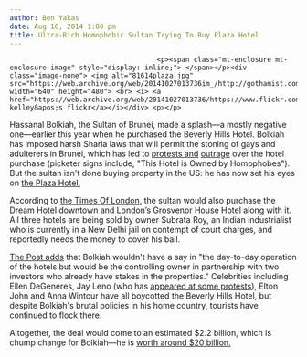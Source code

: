 ```yaml
---
author: Ben Yakas
date: Aug 16, 2014 1:00 pm
title: Ultra-Rich Homophobic Sultan Trying To Buy Plaza Hotel
---
```


	
										<p><span class="mt-enclosure mt-enclosure-image" style="display: inline;"> </span></p><div class="image-none"> <img alt="81614plaza.jpg" src="https://web.archive.org/web/20141027013736im_/http://gothamist.com/attachments/byakas/81614plaza.jpg" width="640" height="480"> <br> <i> <a href="https://web.archive.org/web/20141027013736/https://www.flickr.com/photos/yukonblizzard/4851187457/">steven kelley&apos;s flickr</a></i></div> <p></p>

<p>Hassanal Bolkiah, the Sultan of Brunei, made a splash&#x2014;a mostly negative one&#x2014;earlier this year when he purchased the Beverly Hills Hotel. Bolkiah has imposed harsh Sharia laws that will permit the stoning of gays and adulterers in Brunei, which has led to <a href="https://web.archive.org/web/20141027013736/http://www.nytimes.com/2014/05/10/us/brunei-ownership-casts-a-shadow-on-a-hollywood-hotel.html">protests and</a> <a href="https://web.archive.org/web/20141027013736/http://pagesix.com/2014/05/05/beverly-hills-hotel-in-crisis-over-sultan-owners-anti-gay-stance/">outrage</a> over the hotel purchase (picketer signs include, &quot;This Hotel is Owned by Homophobes&quot;). But the sultan isn&apos;t done buying property in the US: he has now set his eyes on <a href="https://web.archive.org/web/20141027013736/http://gothamist.com/tags/plazahotel">the Plaza Hotel.</a></p>

<p>According to <a href="https://web.archive.org/web/20141027013736/http://www.thetimes.co.uk/tto/business/industries/leisure/article4176976.ece">the Times Of London</a>, the sultan would also purchase the Dream Hotel downtown and London&#x2019;s Grosvenor House Hotel along with it. All three hotels are being sold by owner Subrata Roy, an Indian industrialist who is currently in a New Delhi jail on contempt of court charges, and reportedly needs the money to cover his bail.</p>

<p><a href="https://web.archive.org/web/20141027013736/http://pagesix.com/2014/08/15/sultan-of-brunei-is-the-leading-candidate-to-buy-plaza-hotel/?_ga=1.44341092.1156324577.1348938752">The Post adds</a> that Bolkiah wouldn&apos;t have a say in &quot;the day-to-day operation of the hotels but would be the controlling owner in partnership with two investors who already have stakes in the properties.&quot; Celebrities including Ellen DeGeneres, Jay Leno (who has <a href="https://web.archive.org/web/20141027013736/http://www.nydailynews.com/entertainment/gossip/hollywood-boycotts-beverly-hills-hotel-brunei-new-laws-article-1.1781674">appeared at some protests</a>), Elton John and Anna Wintour have all boycotted the Beverly Hills Hotel, but despite Bolkiah&apos;s brutal policies in his home country, tourists have continued to flock there. </p>

<p>Altogether, the deal would come to an estimated $2.2 billion, which is chump change for Bolkiah&#x2014;he is <a href="https://web.archive.org/web/20141027013736/http://www.therichest.com/celebnetworth/politician/royal/hassanal-bolkiah-net-worth/">worth around $20 billion.</a></p>					
										
									
				